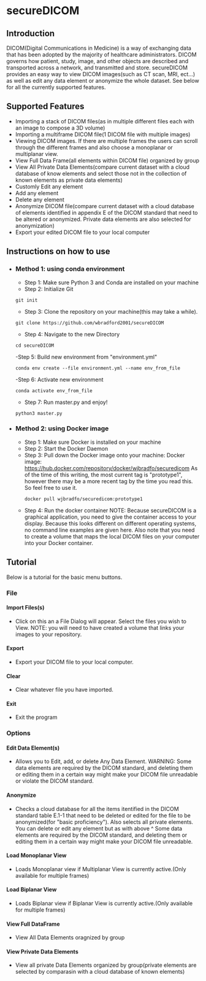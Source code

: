 # secureDICOM
## Introduction
DICOM(Digital Communications in Medicine) is a way of exchanging data that has been adopted by the majority of healthcare administrators. DICOM governs how patient, study, image, and other objects are described and transported across a network, and transmitted and store. secureDICOM provides an easy way to view DICOM images(such as CT scan, MRI, ect...) as well as edit any data element or anonymize the whole dataset. See below for all the currently supported features.

## Supported Features
- Importing a stack of DICOM files(as in multiple different files each with an image to compose a 3D volume) 
- Importing a multiframe DICOM file(1 DICOM file with multiple images)
- Viewing DICOM images. If there are multiple frames the users can scroll through the different frames and also choose a monoplanar or multiplanar view.
- View Full Data Frame(all elements within DICOM file) organized by group
- View All Private Data Elements(compare current dataset with a cloud database of know elements and select those not in the collection of known elements as private data elements)
- Customly Edit any element
- Add any element
- Delete any element
- Anonymize DICOM file(compare current dataset with a cloud database of elements identified in appendix E of the DICOM standard that need to be altered or anonymized. Private data elements are also selected for anonymization)
- Export your edited DICOM file to your local computer

## Instructions on how to use
- ### Method 1: using conda environment
  - Step 1: Make sure Python 3 and Conda are installed on your machine
  - Step 2: Initialize Git
  ```consol
  git init
  ```
  - Step 3: Clone the repository on your machine(this may take a while).
  ```console
  git clone https://github.com/wbradford2001/secureDICOM
  ```
  - Step 4: Navigate to the new Directory
  ```console
  cd secureDICOM
  ```
  -Step 5: Build new environment from "environment.yml"
  ```console
  conda env create --file environment.yml --name env_from_file
  ```
  -Step 6: Activate new environment
  ```console
  conda activate env_from_file
  ```
  - Step 7: Run master.py and enjoy!
  ```console
  python3 master.py
  ```
- ### Method 2: using Docker image
  - Step 1: Make sure Docker is installed on your machine
  - Step 2: Start the Docker Daemon
  - Step 3: Pull down the Docker image onto your machine:
    Docker image: https://hub.docker.com/repository/docker/wjbradfo/securedicom
    As of the time of this writing, the most current tag is "prototype1", however there may be a more recent tag by the time you read this. So feel free to use it.
    ```console
    docker pull wjbradfo/securedicom:prototype1
    ```
  - Step 4: Run the docker container
   NOTE: Because secureDICOM is a graphical application, you need to give the container access to your display. Because this looks different on different operating systems, no command line examples are given here. Also note that you need to create a volume that maps the local DICOM files on your computer into your Docker container.



## Tutorial
Below is a tutorial for the basic menu buttons.
### File
#### Import Files(s)
- Click on this an a File Dialog will appear. Select the files you wish to View. NOTE: you will need to have created a volume that links your images to your repository.
#### Export
- Export your DICOM file to your local computer. 
#### Clear
- Clear whatever file you have imported.
#### Exit
- Exit the program
### Options
#### Edit Data Element(s)
- Allows you to Edit, add, or delete Any Data Element. WARNING: Some data elements are required by the DICOM standard, and deleting them or editing them in a certain way might make your DICOM file unreadable or violate the DICOM standard.
#### Anonymize
- Checks a cloud database for all the items itentified in the DICOM standard table E.1-1 that need to be deleted or edited for the file to be anonymized(for "basic proficiency"). Also selects all private elements. You can delete or edit any element but as with above ^  Some data elements are required by the DICOM standard, and deleting them or editing them in a certain way might make your DICOM file unreadable.
#### Load Monoplanar View
- Loads Monoplanar view if Multiplanar View is currently active.(Only available for multiple frames)
#### Load Biplanar View
- Loads Biplanar view if Biplanar View is currently active.(Only available for multiple frames)
#### View Full DataFrame
- View All Data Elements oragnized by group
#### View Private Data Elements
- View all private Data Elements organized by group(private elements are selected by comparasin with a cloud database of known elements)


